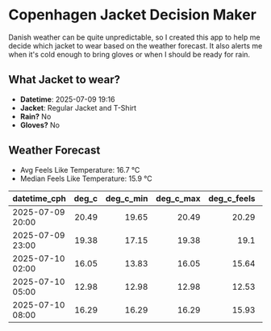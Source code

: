 
# Copenhagen Jacket Decision Maker

Danish weather can be quite unpredictable, so I created this app to help me decide which jacket to wear based on the weather forecast. 
It also alerts me when it's cold enough to bring gloves or when I should be ready for rain.

## What Jacket to wear?

- **Datetime**: 2025-07-09 19:16
- **Jacket**: Regular Jacket and T-Shirt
- **Rain?** No
- **Gloves?** No

## Weather Forecast
- Avg Feels Like Temperature: 16.7 °C
- Median Feels Like Temperature: 15.9 °C

| datetime_cph     |   deg_c |   deg_c_min |   deg_c_max |   deg_c_feels | weather   | wind   | rain   |
|:-----------------|--------:|------------:|------------:|--------------:|:----------|:-------|:-------|
| 2025-07-09 20:00 |   20.49 |       19.65 |       20.49 |         20.29 | Clouds    | Low    | None   |
| 2025-07-09 23:00 |   19.38 |       17.15 |       19.38 |         19.1  | Clouds    | Low    | None   |
| 2025-07-10 02:00 |   16.05 |       13.83 |       16.05 |         15.64 | Clouds    | Low    | None   |
| 2025-07-10 05:00 |   12.98 |       12.98 |       12.98 |         12.53 | Clouds    | Low    | None   |
| 2025-07-10 08:00 |   16.29 |       16.29 |       16.29 |         15.93 | Clouds    | Low    | None   |
        